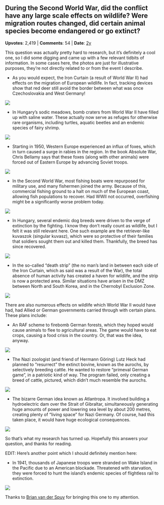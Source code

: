 ## During the Second World War, did the conflict have any large scale effects on wildlife? Were migration routes changed, did certain animal species become endangered or go extinct?
    
**Upvotes**: 2,419 | **Comments**: 54 | **Date**: [2y](https://www.quora.com/During-the-Second-World-War-did-the-conflict-have-any-large-scale-effects-on-wildlife-Were-migration-routes-changed-did-certain-animal-species-become-endangered-or-go-extinct/answer/Gary-Meaney)

This question was actually pretty hard to research, but it’s definitely a cool one, so I did some digging and came up with a few relevant tidbits of information. In some cases here, the photos are just for illustrative purposes, they’re not directly related to or from the event I describe.

*   As you would expect, the Iron Curtain (a result of World War II) had effects on the migration of European wildlife. In fact, tracking devices show that red deer still avoid the border between what was once Czechoslovakia and West Germany!

![](https://qph.fs.quoracdn.net/main-qimg-097553c21cb7b9904ada4129256fba39-lq)

*   In Hungary’s sodic meadows, bomb craters from World War II have filled up with saline water. These actually now serve as refuges for otherwise rare organisms, including turtles, aquatic beetles and an endemic species of fairy shrimp.

![](https://qph.fs.quoracdn.net/main-qimg-66bd076d4ecadc6e99d7be01b670a973-lq)

*   Starting in 1950, Western Europe experienced an influx of foxes, which in turn caused a surge in rabies in the region. In the book Absolute War, Chris Bellamy says that these foxes (along with other animals) were forced out of Eastern Europe by advancing Soviet troops.

![](https://qph.fs.quoracdn.net/main-qimg-f46eb69f36847da0349b8b5e2e1f3fcd-lq)

*   In the Second World War, most fishing boats were repurposed for military use, and many fishermen joined the army. Because of this, commercial fishing ground to a halt on much of the European coast, allowing fish populations to recover. Had WWII not occurred, overfishing might be a significantly worse problem today.

![](https://qph.fs.quoracdn.net/main-qimg-2dac590d1322e2f1fb7def788f951c6f-lq)

*   In Hungary, several endemic dog breeds were driven to the verge of extinction by the fighting. I know they don’t really count as wildlife, but I felt it was still relevant here. One such example are the retriever-like kuvaszok (singular kuvasz), which were so protective of their families that soldiers sought them out and killed them. Thankfully, the breed has since recovered.

![](https://qph.fs.quoracdn.net/main-qimg-dc8574d921098f2023bb03b33e442fa0-lq)

*   In the so-called “death strip” (the no man’s land in between each side of the Iron Curtain, which as said was a result of the War), the total absence of human activity has created a haven for wildlife, and the strip is now a protected area. Similar situations have arisen in the DMZ between North and South Korea, and in the Chernobyl Exclusion Zone.

![](https://qph.fs.quoracdn.net/main-qimg-a67ed66c32adee8ad692d36acefa7011-lq)

There are also numerous effects on wildlife which World War II would have had, had Allied or German governments carried through with certain plans. These plans include:

*   An RAF scheme to firebomb German forests, which they hoped would cause animals to flee to agricultural areas. The game would have to eat crops, causing a food crisis in the country. Or, that was the idea, anyway.

![](https://qph.fs.quoracdn.net/main-qimg-75ef80321893c1b02e7501e31f2f2d65-lq)

*   The Nazi zoologist (and friend of Hermann Göring) Lutz Heck had planned to “resurrect” the extinct bovine, known as the aurochs, by selectively breeding cattle. He wanted to restore “primeval German game”, in a patriotic kind of way. The program failed, only creating a breed of cattle, pictured, which didn’t much resemble the aurochs.

![](https://qph.fs.quoracdn.net/main-qimg-7f261227a97f3b1cfbf33762fa3591e8-lq)

*   The bizarre German idea known as Atlantropa. It involved building a hydroelectric dam over the Strait of Gibraltar, simultaneously generating huge amounts of power and lowering sea level by about 200 metres, creating plenty of “living space” for Nazi Germany. Of course, had this taken place, it would have huge ecological consequences.

![](https://qph.fs.quoracdn.net/main-qimg-cd1bc40ac033574564fb69f152166541-lq)

So that’s what my research has turned up. Hopefully this answers your question, and thanks for reading.

EDIT: Here’s another point which I should definitely mention here:

*   In 1941, thousands of Japanese troops were stranded on Wake Island in the Pacific due to an American blockade. Threatened with starvation, they were forced to hunt the island’s endemic species of flightless rail to extinction.

![](https://qph.fs.quoracdn.net/main-qimg-754616a6146996e2591ad399745df20a-pjlq)

Thanks to [Brian van der Spuy](https://www.quora.com/profile/Brian-van-der-Spuy "www.quora.com") for bringing this one to my attention.

